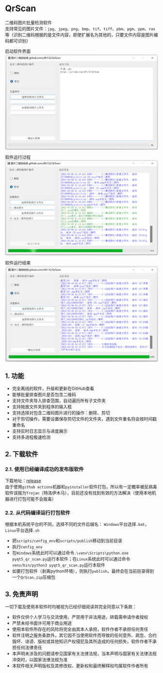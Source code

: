 # QrScan
二维码图片批量检测软件  
支持常见的图片文件：`jpg`、`jpeg`、`png`、`bmp`、`tif`、`tiff`、`pbm`、`pgm`、`ppm`、`ras`等（识别二维码根据的是文件内容，即使扩展名为其他的，只要文件内容是图片编码都可识别）  

启动软件界面  
<img src="docs/startup.png" alt="启动软件界面" align=center />  
  
软件运行过程  
<img src="docs/progress.png" alt="软件运行过程" align=center />  

软件运行结束  
<img src="docs/result.png" alt="软件运行结束" align=center />  

## 1. 功能
* 完全离线的软件，升级和更新在GitHub查看
* 能够批量排查图片是否包含二维码
* 支持文件夹导入排查范围，自动遍历所有子文件夹
* 支持拖放文件夹到程序的输入框
* 支持选择对包含二维码图片进行的操作：删除、剪切
* 对于剪切操作，需要设置保存剪切文件的文件夹，遇到文件重名将会按时间戳重命名
* 支持实时日志显示与进度展示
* 支持多进程极速检测

## 2. 下载软件
### 2.1. 使用已经编译成功的发布版软件
下载地址：[release](https://github.com/zfb132/QrScan/releases)  
由于使用`github actions`机器和`pyinstaller`软件打包，所以有一定概率被反病毒软件误报为`Trojan`（特洛伊木马），目前还没有找到有效的方法解决（使用本地机器进行打包可能不会报毒）

### 2.2. 从代码编译运行打包软件
根据本机系统平台的不同，选择不同的文件后缀名： `Windows`平台选择`.bat`，`Linux`平台选择`.sh`  
* 把`scripts/config_env`和`scripts/publish`移动到当前目录
* 执行`config_env`
* 在`Windows`系统此时可以通过命令`.\venv\Scripts\python.exe pyqt5_qr_scan.py`运行本软件；在`Linux`系统此时可以通过命令`venv/bin/python3 pyqt5_qr_scan.py`运行本软件
* 如要打包软件（剥离python环境），则执行`publish`，最终会在当前目录得到一个`QrScan.zip`压缩包

## 3. 免责声明
一切下载及使用本软件时均被视为已经仔细阅读并完全同意以下条款：  
* 软件仅供个人学习与交流使用，严禁用于非法用途，转载需申请作者授权
* 严禁未经书面许可用于商业用途
* 使用本软件所存在的风险将完全由其本人承担，软件作者不承担任何责任
* 软件注明之服务条款外，其它因不当使用软件而导致的任何意外、疏忽、合约毁坏、诽谤、版权或其他知识产权侵犯及其所造成的任何损失，软件作者不承担任何法律责任
* 本声明未涉及的问题请参见国家有关法律法规，当本声明与国家有关法律法规冲突时，以国家法律法规为准
* 本软件相关声明版权及其修改权、更新权和最终解释权均属软件作者所有